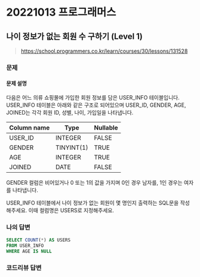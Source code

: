 # 20221013 프로그래머스

## 나이 정보가 없는 회원 수 구하기 (Level 1)
> https://school.programmers.co.kr/learn/courses/30/lessons/131528

### 문제
#### 문제 설명
다음은 어느 의류 쇼핑몰에 가입한 회원 정보를 담은 USER_INFO 테이블입니다. USER_INFO 테이블은 아래와 같은 구조로 되어있으며 USER_ID, GENDER, AGE, JOINED는 각각 회원 ID, 성별, 나이, 가입일을 나타냅니다.

|Column name|Type|Nullable|
|---|---|---|
|USER_ID|INTEGER|FALSE|
|GENDER|TINYINT(1)|TRUE|
|AGE|INTEGER|TRUE|
|JOINED|DATE|FALSE|

GENDER 컬럼은 비어있거나 0 또는 1의 값을 가지며 0인 경우 남자를, 1인 경우는 여자를 나타냅니다.

USER_INFO 테이블에서 나이 정보가 없는 회원이 몇 명인지 출력하는 SQL문을 작성해주세요. 이때 컬럼명은 USERS로 지정해주세요.

### 나의 답변
```sql
SELECT COUNT(*) AS USERS
FROM USER_INFO
WHERE AGE IS NULL
```

### 코드리뷰 답변
```python
```